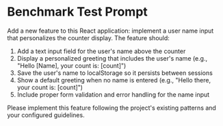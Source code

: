 # Benchmark Test Prompt

Add a new feature to this React application: implement a user name input that personalizes the counter display. The feature should:

1. Add a text input field for the user's name above the counter
2. Display a personalized greeting that includes the user's name (e.g., "Hello [Name], your count is: [count]")
3. Save the user's name to localStorage so it persists between sessions
4. Show a default greeting when no name is entered (e.g., "Hello there, your count is: [count]")
5. Include proper form validation and error handling for the name input

Please implement this feature following the project's existing patterns and your configured guidelines.